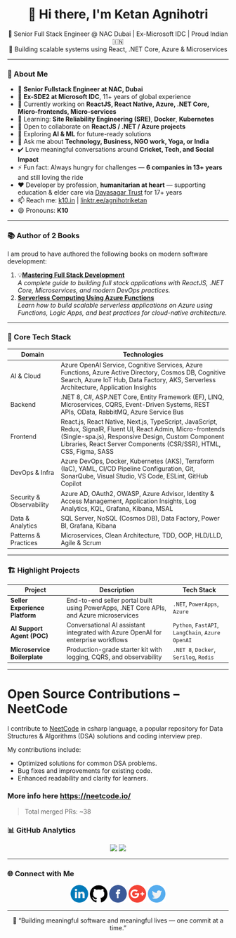 <h1 align="center">👋 Hi there, I'm Ketan Agnihotri</h1>

<p align="center">
💼 Senior Full Stack Engineer @ NAC Dubai | Ex-Microsoft IDC | Proud Indian 🇮🇳  
<br/>
🚀 Building scalable systems using React, .NET Core, Azure & Microservices
</p>

---
### 🧠 About Me

- 🔑 **Senior Fullstack Engineer at NAC, Dubai**  
- 🧩 **Ex-SDE2 at Microsoft IDC**, 11+ years of global experience  
- 🔭 Currently working on **ReactJS, React Native, Azure, .NET Core, Micro-frontends, Micro-services**  
- 🌱 Learning: **Site Reliability Engineering (SRE)**, **Docker**, **Kubernetes**  
- 👯 Open to collaborate on **ReactJS / .NET / Azure projects**
- 🤖 Exploring **AI & ML** for future-ready solutions  
- 💬 Ask me about **Technology, Business, NGO work, Yoga, or India**  
- ✔️ Love meaningful conversations around **Cricket, Tech, and Social Impact**  
- ⚡ Fun fact: Always hungry for challenges — **6 companies in 13+ years** and still loving the ride
- ❤️ Developer by profession, **humanitarian at heart** — supporting education & elder care via [Dayasagar Trust](https://www.dayasagartrustnashik.com) for 17+ years  
- 📫 Reach me: [k10.in](https://k10.in) | [linktr.ee/agnihotriketan](https://linktr.ee/agnihotriketan)  
- 😄 Pronouns: **K10**

---
### 📚 Author of 2 Books

I am proud to have authored the following books on modern software development:
1. 💡[**Mastering Full Stack Development**](https://www.amazon.in/dp/B0D7ZVQJH5)  
   *A complete guide to building full stack applications with ReactJS, .NET Core, Microservices, and modern DevOps practices.*
2. [**Serverless Computing Using Azure Functions**](https://www.amazon.in/Serverless-Computing-Using-Azure-Functions/dp/9390684943/)  
   *Learn how to build scalable serverless applications on Azure using Functions, Logic Apps, and best practices for cloud-native architecture.*
---
### 🧩 Core Tech Stack

 | Domain                     | Technologies                                                                                                                                                                                                                       |
|----------------------------|-----------------------------------------------------------------------------------------------------------------------------------------------------------------------------------------------------------------------------------|
| AI & Cloud                 | Azure OpenAI Service, Cognitive Services, Azure Functions, Azure Active Directory, Cosmos DB, Cognitive Search, Azure IoT Hub, Data Factory, AKS, Serverless Architecture, Application Insights                                      |
| Backend                    | .NET 8, C#, ASP.NET Core, Entity Framework (EF), LINQ, Microservices, CQRS, Event-Driven Systems, REST APIs, OData, RabbitMQ, Azure Service Bus                                                                                   |
| Frontend                   | React.js, React Native, Next.js, TypeScript, JavaScript, Redux, SignalR, Fluent UI, React Admin, Micro-frontends (Single-spa.js), Responsive Design, Custom Component Libraries, React Server Components (CSR/SSR), HTML, CSS, Figma, SASS |
| DevOps & Infra             | Azure DevOps, Docker, Kubernetes (AKS), Terraform (IaC), YAML, CI/CD Pipeline Configuration, Git, SonarQube, Visual Studio, VS Code, ESLint, GitHub Copilot                                                                      |
| Security & Observability   | Azure AD, OAuth2, OWASP, Azure Advisor, Identity & Access Management, Application Insights, Log Analytics, KQL, Grafana, Kibana, MSAL                                                                                            |
| Data & Analytics           | SQL Server, NoSQL (Cosmos DB), Data Factory, Power BI, Grafana, Kibana                                                                                                                                                              |
| Patterns & Practices       | Microservices, Clean Architecture, TDD, OOP, HLD/LLD, Agile & Scrum                                                                                                                                                               | 

---

### 🏗️ Highlight Projects

| Project | Description | Tech Stack |
|----------|--------------|-------------|
| **Seller Experience Platform** | End-to-end seller portal built using PowerApps, .NET Core APIs, and Azure microservices | `.NET`, `PowerApps`, `Azure` |
| **AI Support Agent (POC)** | Conversational AI assistant integrated with Azure OpenAI for enterprise workflows | `Python`, `FastAPI`, `LangChain`, `Azure OpenAI` |
| **Microservice Boilerplate** | Production-grade starter kit with logging, CQRS, and observability | `.NET 8`, `Docker`, `Serilog`, `Redis` |

---
# Open Source Contributions – NeetCode

I contribute to [NeetCode](https://github.com/neetcode-gh/leetcode) in csharp language, a popular repository for Data Structures & Algorithms (DSA) solutions and coding interview prep.

My contributions include:
- Optimized solutions for common DSA problems.
- Bug fixes and improvements for existing code.
- Enhanced readability and clarity for learners.

###  More info here https://neetcode.io/
> Total merged PRs: ~38

### 📊 GitHub Analytics

<p align="center">
  <img src="https://github-readme-stats.vercel.app/api?username=agnihotriketan&show_icons=true&theme=react&hide_border=true" width="48%" />
  <img src="https://github-readme-streak-stats.herokuapp.com/?user=agnihotriketan&theme=react&hide_border=true" width="48%" />
</p>

---

### 🌐 Connect with Me

<p align="center">
  <a href="https://www.linkedin.com/in/ketanagnihotri"><img src="https://github.com/agnihotriketan/agnihotriketan/blob/master/sm/linkedin.png" width="40" /></a>
  <a href="https://github.com/agnihotriketan"><img src="https://github.com/agnihotriketan/agnihotriketan/blob/master/sm/github-logo.png" width="40" /></a>
  <a href="https://www.facebook.com/k10Agnihotri"><img src="https://github.com/agnihotriketan/agnihotriketan/blob/master/sm/facebook.png" width="40" /></a>
  <a href="mailto:agnihotriketan@gmail.com"><img src="https://github.com/agnihotriketan/agnihotriketan/blob/master/sm/google-plus.png" width="40" /></a>
  <a href="https://twitter.com/KetanAgnihotri"><img src="https://github.com/agnihotriketan/agnihotriketan/blob/master/sm/twitter.png" width="40" /></a>
</p>

---

<p align="center">
  💬 “Building meaningful software and meaningful lives — one commit at a time.”  
</p>
